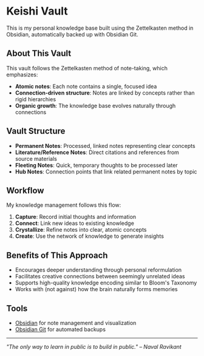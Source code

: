 # Keishi Vault

This is my personal knowledge base built using the Zettelkasten method in Obsidian, automatically backed up with Obsidian Git.

## About This Vault

This vault follows the Zettelkasten method of note-taking, which emphasizes:

- **Atomic notes**: Each note contains a single, focused idea
- **Connection-driven structure**: Notes are linked by concepts rather than rigid hierarchies
- **Organic growth**: The knowledge base evolves naturally through connections

## Vault Structure

- **Permanent Notes**: Processed, linked notes representing clear concepts
- **Literature/Reference Notes**: Direct citations and references from source materials
- **Fleeting Notes**: Quick, temporary thoughts to be processed later
- **Hub Notes**: Connection points that link related permanent notes by topic

## Workflow

My knowledge management follows this flow:
1. **Capture**: Record initial thoughts and information
2. **Connect**: Link new ideas to existing knowledge
3. **Crystallize**: Refine notes into clear, atomic concepts
4. **Create**: Use the network of knowledge to generate insights

## Benefits of This Approach

- Encourages deeper understanding through personal reformulation
- Facilitates creative connections between seemingly unrelated ideas
- Supports high-quality knowledge encoding similar to Bloom's Taxonomy
- Works with (not against) how the brain naturally forms memories

## Tools

- [Obsidian](https://obsidian.md) for note management and visualization
- [Obsidian Git](https://github.com/denolehov/obsidian-git) for automated backups

---

*"The only way to learn in public is to build in public." – Naval Ravikant*